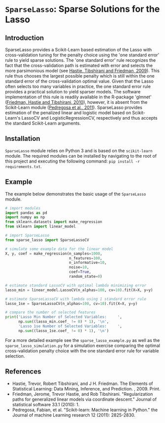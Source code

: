 # `SparseLasso`: Sparse Solutions for the Lasso

## Introduction

SparseLasso provides a Scikit-Learn based estimation of the Lasso with
cross-validation tuning for the penalty choice using the 'one standard error'
rule to yield sparse solutions. The 'one standard error' rule recognizes the
fact that the cross-validation path is estimated with error and selects the
more parsimonious model (see [Hastie, Tibshirani and Friedman, 2009](https://web.stanford.edu/~hastie/Papers/ESLII.pdf)). This rule thus chooses the largest possible penalty
which is still within the one standard error of the cross-validation optimal value.
Given that the Lasso often selects too many variables in practice, the one standard
error rule provides a practical solution to yield sparser models. The software
implementation of this rule is readily available in the R-package 'glmnet'
([Friedman, Hastie and Tibshirani, 2010](https://www.jstatsoft.org/article/view/v033i01)), however, it is absent from the Scikit-Learn module ([Pedregosa et al., 2011](https://jmlr.csail.mit.edu/papers/v12/pedregosa11a.html)). SparseLasso provides estimation of the penalized linear
and logistic model based on Scikit-Learn's LassoCV and LogisticRegressionCV,
respectively and thus accepts the standard Scikit-Learn arguments.

## Installation

`SparseLasso` module relies on Python 3 and is based on the `scikit-learn` module.
The required modules can be installed by navigating to the root of this project and
executing the following command: `pip install -r requirements.txt`.

## Example

The example below demonstrates the basic usage of the `SparseLasso` module.

```python
# import modules
import pandas as pd
import numpy as np
from sklearn.datasets import make_regression
from sklearn import linear_model

# import SparseLasso
from sparse_lasso import SparseLassoCV

# simulate some example data for the linear model
X, y, coef = make_regression(n_samples=1000,
                             n_features=100, 
                             n_informative=10,
                             noise=10,
                             coef=True,
                             random_state=0)

# estimate standard LassoCV with optimal lambda minimizing error
lasso_min = linear_model.LassoCV(n_alphas=100, cv=10).fit(X=X, y=y)

# estimate SparseLassoCV with lambda using 1 standard error rule
lasso_1se = SparseLassoCV(n_alphas=100, cv=10).fit(X=X, y=y) 

# compare the number of selected features
print('Lasso Min Number of Selected Variables:     ',
      np.sum((lasso_min.coef_ != 0) * 1), '\n',
      'Lasso 1se Number of Selected Variables:     ',
      np.sum((lasso_1se.coef_ != 0) * 1), '\n')
```

For a more detailed example see the `sparse_lasso_example.py`
as well as the `sparse_lasso_simulation.py` for a simulation
exercise comparing the optimal cross-validation penalty choice
with the one standard error rule for variable selection.

## References

- Hastie, Trevor, Robert Tibshirani, and J H. Friedman. The Elements of Statistical Learning: Data Mining, Inference, and Prediction. , 2009. Print.
- Friedman, Jerome, Trevor Hastie, and Rob Tibshirani. "Regularization paths for generalized linear models via coordinate descent." Journal of statistical software 33.1 (2010): 1.
- Pedregosa, Fabian, et al. "Scikit-learn: Machine learning in Python." the Journal of machine Learning research 12 (2011): 2825-2830.
